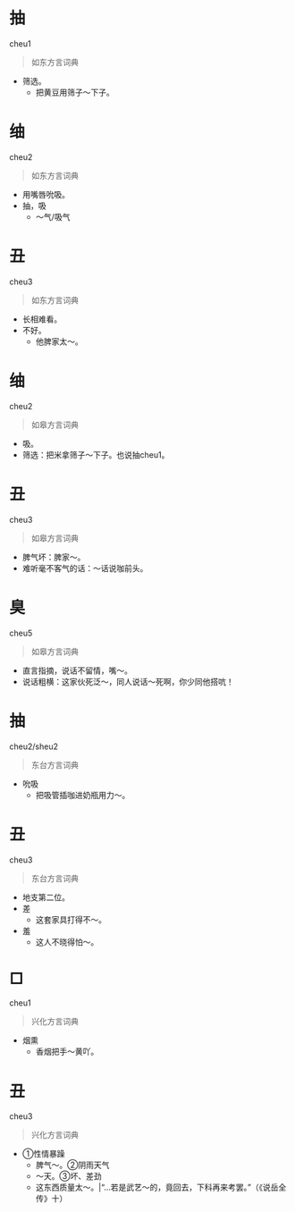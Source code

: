# 抽
cheu1
> 如东方言词典
- 筛选。
  - 把黄豆用筛子～下子。

# 䌷
cheu2
> 如东方言词典
- 用嘴唇吮吸。
- 抽，吸
  - ～气/吸气

# 丑
cheu3
> 如东方言词典
- 长相难看。
- 不好。
  - 他脾家太～。

# 䌷
cheu2
> 如皋方言词典
- 吸。
- 筛选：把米拿筛子～下子。也说抽cheu1。

# 丑
cheu3
> 如皋方言词典
- 脾气坏：脾家～。
- 难听毫不客气的话：～话说咖前头。

# 臭
cheu5
> 如皋方言词典
- 直言指摘，说话不留情，嘴～。
- 说话粗横：这家伙死泛～，同人说话～死啊，你少同他搭吭！

# 抽
cheu2/sheu2
> 东台方言词典
- 吮吸
  - 把吸管插咖进奶瓶用力～。

# 丑
cheu3
> 东台方言词典
- 地支第二位。
- 差
  - 这套家具打得不～。
- 羞
  - 这人不晓得怕～。

# □
cheu1
> 兴化方言词典
- 烟熏
  - 香烟把手～黄吖。

# 丑
cheu3
> 兴化方言词典
- ①性情暴躁
  - 脾气～。②阴雨天气
  - ～天。③坏、差劲
  - 这东西质量太～。|“…若是武艺～的，竟回去，下科再来考罢。”（《说岳全传》十）

